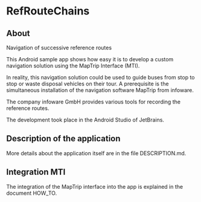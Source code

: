 # RefRouteChains
## About
Navigation of successive reference routes

This Android sample app shows how easy it is to develop a custom navigation solution using the MapTrip Interface (MTI).

In reality, this navigation solution could be used to guide buses from stop to stop or waste disposal vehicles on their tour. A prerequisite is the simultaneous installation of the navigation software MapTrip from infoware.

The company infoware GmbH provides various tools for recording the reference routes.

The development took place in the Android Studio of JetBrains.

## Description of the application
More details about the application itself are in the file DESCRIPTION.md.

## Integration MTI
The integration of the MapTrip interface into the app is explained in the document HOW_TO.
